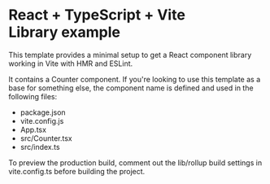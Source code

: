 # React + TypeScript + Vite<br>Library example

This template provides a minimal setup to get a React component library working in Vite with HMR and ESLint.

It contains a Counter component. If you're looking to use this template as a base for something else, the component name is defined and used in the following files:

- package.json
- vite.config.js
- App.tsx
- src/Counter.tsx
- src/index.ts

To preview the production build, comment out the lib/rollup build settings in vite.config.ts before building the project.
